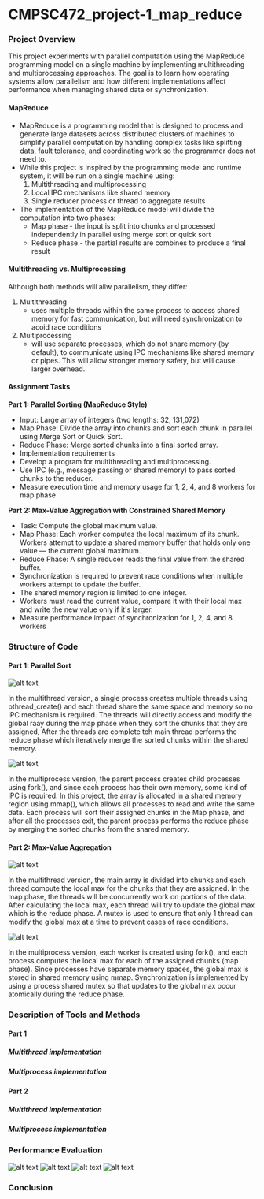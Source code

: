 # CMPSC472_project-1_map_reduce

### Project Overview

This project experiments with parallel computation using the MapReduce programming model on a single machine by implementing multithreading and multiprocessing approaches. The goal is to learn how operating systems allow parallelism and how different implementations affect performance when managing shared data or synchronization. 

#### MapReduce

- MapReduce is a programming model that is designed to process and generate large datasets across distributed clusters of machines to simplify parallel computation by handling complex tasks like splitting data, fault tolerance, and coordinating work so the programmer does not need to.
- While this project is inspired by the programming model and runtime system, it will be run on a single machine using:
  1. Multithreading and multiprocessing
  2. Local IPC mechanisms like shared memory
  3. Single reducer process or thread to aggregate results
- The implementation of the MapReduce model will divide the computation into two phases:
  * Map phase - the input is split into chunks and processed independently in parallel using merge sort or quick sort
  * Reduce phase - the partial results are combines to produce a final result
    
#### Multithreading vs. Multiprocessing

Although both methods will allw parallelism, they differ:
  1. Multithreading
     - uses multiple threads within the same process to access shared memory for fast communication, but will need           synchronization to acoid race conditions
  2. Multiprocessing
     - will use separate processes, which do not share memory (by default), to communicate using IPC mechanisms like shared memory or pipes. This will allow stronger memory safety, but will cause larger overhead.
       
#### Assignment Tasks

**Part 1: Parallel Sorting (MapReduce Style)**
- Input: Large array of integers (two lengths: 32, 131,072)
- Map Phase: Divide the array into chunks and sort each chunk in parallel using Merge Sort or Quick Sort.
- Reduce Phase: Merge sorted chunks into a final sorted array.
- Implementation requirements
- Develop a program for multithreading and multiprocessing.
- Use IPC (e.g., message passing or shared memory) to pass sorted chunks to the reducer.
- Measure execution time and memory usage for 1, 2, 4, and 8 workers for map phase
 
**Part 2: Max-Value Aggregation with Constrained Shared Memory**
- Task: Compute the global maximum value.
- Map Phase: Each worker computes the local maximum of its chunk. Workers attempt to update a shared memory buffer that holds only one value — the current global maximum.
- Reduce Phase: A single reducer reads the final value from the shared buffer.
- Synchronization is required to prevent race conditions when multiple workers attempt to update the buffer.
- The shared memory region is limited to one integer.
- Workers must read the current value, compare it with their local max and write the new value only if it's larger.
- Measure performance impact of synchronization for 1, 2, 4, and 8 workers

### Structure of Code

#### Part 1: Parallel Sort 

![alt text](https://github.com/VictorL0913/CMPSC472_project-1_map_reduce/blob/main/Diagrams/parallel_sort_threads.png) 

In the multithread version, a single process creates multiple threads using pthread_create() and each thread share the same space and memory so no IPC mechanism is required. The threads will directly access and modify the global raay during the map phase when they sort the chunks that they are assigned, After the threads are complete teh main thread performs the reduce phase which iteratively merge the sorted chunks within the shared memory.
  
![alt text](https://github.com/VictorL0913/CMPSC472_project-1_map_reduce/blob/main/Diagrams/parallel_sort_process_diagram.png)

In the multiprocess version, the parent process creates child processes using fork(), and since each process has their own memory, some kind of IPC is required. In this project, the array is allocated in a shared memory region using mmap(), which allows all processes to read and write the same data. Each process will sort their assigned chunks in the Map phase, and after all the processes exit, the parent process performs the reduce phase by merging the sorted chunks from the shared memory. 


#### Part 2: Max-Value Aggregation

![alt text](https://github.com/VictorL0913/CMPSC472_project-1_map_reduce/blob/main/Diagrams/maxagg_thread_diagram.png) 

In the multithread version, the main array is divided into chunks and each thread compute the local max for the chunks that they are assigned. In the map phase, the threads will be concurrently work on portions of the data. After calculating the local max, each thread will try to update the global max which is the reduce phase. A mutex is used to ensure that only 1 thread can modify the global max at a time to prevent cases of race conditions.

![alt text](https://github.com/VictorL0913/CMPSC472_project-1_map_reduce/blob/main/Diagrams/maxagg_pro_diagram.png) 

In the multiprocess version, each worker is created using fork(), and each process computes the local max for each of the assigned chunks (map phase). Since processes have separate memory spaces, the global max is stored in shared memory using mmap. Synchronization is implemented by using a process shared mutex so that updates to the global max occur atomically during the reduce phase. 

### Description of Tools and Methods

#### Part 1

##### Multithread implementation

##### Multiprocess implementation

#### Part 2

##### Multithread implementation

##### Multiprocess implementation

### Performance Evaluation

![alt text](https://github.com/VictorL0913/CMPSC472_project-1_map_reduce/blob/main/Screenshot/maxagg_process.png) 
![alt text](https://github.com/VictorL0913/CMPSC472_project-1_map_reduce/blob/main/Screenshot/maxagg_thread.png) 
![alt text](https://github.com/VictorL0913/CMPSC472_project-1_map_reduce/blob/main/Screenshot/parallel_sort_process.png) 
![alt text](https://github.com/VictorL0913/CMPSC472_project-1_map_reduce/blob/main/Screenshot/parallel_sort_process.png)


### Conclusion




